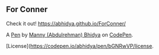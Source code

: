For Conner
-------------

Check it out! https://abhidya.github.io/ForConner/

A [Pen](https://codepen.io/abhidya/pen/bGNRwVP) by [Manny (Abdulrehman) Bhidya](https://codepen.io/abhidya) on [CodePen](https://codepen.io).

[License](https://codepen.io/abhidya/pen/bGNRwVP/license.
